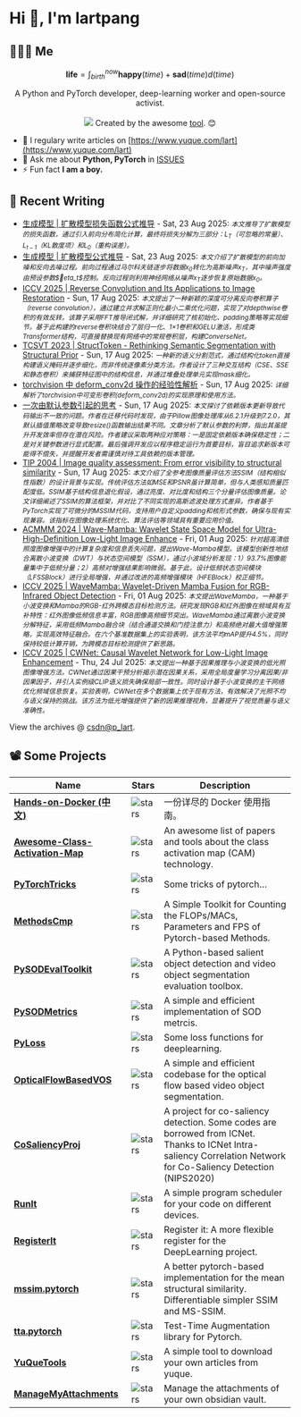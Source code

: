 # Hi 👋, I'm lartpang

## 🧑‍🤝‍🧑 Me

$$
\textbf{life} = \int_{birth}^{now} \mathbf{happy}(time) + \mathbf{sad}(time) d(time)
$$

<p align="center">
  A Python and PyTorch developer, deep-learning worker and open-source activist.
  <br /><br />

  <img src="https://github.com/lartpang/lartpang/assets/26847524/47e4b857-c6b7-4237-a637-0ec73485e48e" />
  Created by the awesome <a href="https://erikdemaine.org/fonts/tetris/">tool</a>. 😊
</p>

* 📝 I regulary write articles on [https://www.yuque.com/lart](https://www.yuque.com/lart)
* 💬 Ask me about **Python, PyTorch** in [ISSUES](https://github.com/lartpang/lartpang/issues)
* ⚡ Fun fact **I am a boy.**

## 📝 Recent Writing

<!-- writing starts -->
* [生成模型 | 扩散模型损失函数公式推导](https://blog.csdn.net/P_LarT/article/details/150646412) - Sat, 23 Aug 2025: <small>*本文推导了扩散模型的损失函数，通过引入前向分布简化计算，最终将损失分解为三部分：$L_T$（可忽略的常量）、$L_{t-1}$（KL散度项）和$L_0$（重构误差）。*</small>
* [生成模型 | 扩散模型公式推导](https://blog.csdn.net/P_LarT/article/details/150637291) - Sat, 23 Aug 2025: <small>*本文介绍了扩散模型的前向加噪和反向去噪过程。前向过程通过马尔科夫链逐步将数据$x_0$转化为高斯噪声$x_T$，其中噪声强度由预设参数$eta_t$控制。反向过程则利用神经网络从噪声$x_T$逐步恢复原始数据$x_0$。*</small>
* [ICCV 2025 | Reverse Convolution and Its Applications to Image Restoration](https://blog.csdn.net/P_LarT/article/details/150469410) - Sun, 17 Aug 2025: <small>*本文提出了一种新颖的深度可分离反向卷积算子（reverse convolution），通过建立并求解正则化最小二乘优化问题，实现了对depthwise卷积的有效反转。该算子采用FFT推导闭式解，并详细研究了核初始化、padding策略等实现细节。基于此构建的reverse卷积块结合了层归一化、1×1卷积和GELU激活，形成类Transformer结构，可直接替换现有网络中的常规卷积层，构建ConverseNet。*</small>
* [TCSVT 2023 | StructToken - Rethinking Semantic Segmentation with Structural Prior](https://blog.csdn.net/P_LarT/article/details/150464275) - Sun, 17 Aug 2025: <small>*一种新的语义分割范式，通过结构化token直接构建语义掩码并逐步细化，而非传统逐像素分类方法。作者设计了三种交互结构（CSE、SSE和静态卷积）来捕获特征图中的结构信息，并通过堆叠处理单元实现mask细化。*</small>
* [torchvision 中 deform_conv2d 操作的经验性解析](https://blog.csdn.net/P_LarT/article/details/150463945) - Sun, 17 Aug 2025: <small>*详细解析了torchvision中可变形卷积(deform_conv2d)的实现原理和使用方法。*</small>
* [一次由默认参数引起的思考](https://blog.csdn.net/P_LarT/article/details/150463724) - Sun, 17 Aug 2025: <small>*本文探讨了依赖版本更新导致代码输出不一致的问题。作者在迁移代码时发现，由于Pillow图像处理库从6.2.1升级到7.2.0，其默认插值策略改变导致resize()函数输出结果不同。文章分析了默认参数的利弊，指出其虽提升开发效率但存在潜在风险。作者建议采取两种应对策略：一是固定依赖版本确保稳定性；二是对关键参数进行显式配置。最后强调开发应以程序稳定运行为首要目标，盲目追求新版本可能得不偿失，并提醒开发者需谨慎对待工具依赖的版本管理。*</small>
* [TIP 2004 | Image quality assessment: From error visibility to structural similarity](https://blog.csdn.net/P_LarT/article/details/150463462) - Sun, 17 Aug 2025: <small>*本文介绍了全参考图像质量评估方法SSIM（结构相似性指数）的设计背景与实现。传统评估方法如MSE和PSNR虽计算简单，但与人类感知质量匹配度低。SSIM基于结构信息退化假设，通过亮度、对比度和结构三个分量评估图像质量。论文详细阐述了SSIM的算法框架，并对比了不同实现的高斯滤波处理方式差异。作者基于PyTorch实现了可微分的MSSIM代码，支持用户自定义padding和核形式参数，确保与现有实现兼容。该指标在图像处理系统优化、算法评估等领域具有重要应用价值。*</small>
* [ACMMM 2024 | Wave-Mamba: Wavelet State Space Model for Ultra-High-Definition Low-Light Image Enhance](https://blog.csdn.net/P_LarT/article/details/149830920) - Fri, 01 Aug 2025: <small>*针对超高清低照度图像增强中的计算复杂度和信息丢失问题，提出Wave-Mamba模型。该模型创新性地结合离散小波变换（DWT）与状态空间模型（SSM），通过小波域分析发现：1）93.7%图像能量集中于低频分量；2）高频对增强结果影响微弱。基于此，设计低频状态空间模块（LFSSBlock）进行全局增强，并通过改进的高频增强模块（HFEBlock）校正细节。*</small>
* [ICCV 2025 | WaveMamba: Wavelet-Driven Mamba Fusion for RGB-Infrared Object Detection](https://blog.csdn.net/P_LarT/article/details/149816528) - Fri, 01 Aug 2025: <small>*本文提出WaveMamba，一种基于小波变换和Mamba的RGB-红外跨模态目标检测方法。研究发现RGB和红外图像在频域具有互补特性：红外图像低频信息丰富，RGB图像高频细节突出。WaveMamba通过离散小波变换分解特征，采用低频Mamba融合块（结合通道交换和门控注意力）和高频绝对最大值增强策略，实现高效特征融合。在六个基准数据集上的实验表明，该方法平均mAP提升4.5%，同时保持较低计算开销，为跨模态目标检测提供了新思路。*</small>
* [ICCV 2025 | CWNet: Causal Wavelet Network for Low-Light Image Enhancement](https://blog.csdn.net/P_LarT/article/details/149617840) - Thu, 24 Jul 2025: <small>*本文提出一种基于因果推理与小波变换的低光照图像增强方法。CWNet通过因果干预分析揭示潜在因果关系，采用全局度量学习分离因果/非因果因子，并引入实例级CLIP语义损失确保局部一致性。同时设计基于小波变换的主干网络优化频域信息恢复。实验表明，CWNet在多个数据集上优于现有方法，有效解决了光照不均与语义保持的挑战。该方法为低光增强提供了新的因果推理视角，显著提升了视觉质量与语义准确性。*</small>
<!-- writing ends -->

View the archives @ [csdn@p_lart](https://blog.csdn.net/p_lart).

## 📽️ Some Projects

| Name                                                                                         | Stars                                                                               | Description                                                                                                                                                      |
| -------------------------------------------------------------------------------------------- | ----------------------------------------------------------------------------------- | ---------------------------------------------------------------------------------------------------------------------------------------------------------------- |
| [**Hands-on-Docker (中文)**](https://github.com/lartpang/Hands-on-Docker)                    | ![stars](https://img.shields.io/github/stars/lartpang/Hands-on-Docker)              | 一份详尽的 Docker 使用指南。                                                                                                                                     |
| [**Awesome-Class-Activation-Map**](https://github.com/lartpang/awesome-class-activation-map) | ![stars](https://img.shields.io/github/stars/lartpang/awesome-class-activation-map) | An awesome list of papers and tools about the class activation map (CAM) technology.                                                                             |
| [**PyTorchTricks**](https://github.com/lartpang/PyTorchTricks)                               | ![stars](https://img.shields.io/github/stars/lartpang/PyTorchTricks)                | Some tricks of pytorch…                                                                                                                                          |
| [**MethodsCmp**](https://github.com/lartpang/MethodsCmp)                                     | ![stars](https://img.shields.io/github/stars/lartpang/MethodsCmp)                   | A Simple Toolkit for Counting the FLOPs/MACs, Parameters and FPS of Pytorch-based Methods.                                                                       |
| [**PySODEvalToolkit**](https://github.com/lartpang/PySODEvalToolkit)                         | ![stars](https://img.shields.io/github/stars/lartpang/PySODEvalToolkit)             | A Python-based salient object detection and video object segmentation evaluation toolbox.                                                                        |
| [**PySODMetrics**](https://github.com/lartpang/PySODMetrics)                                 | ![stars](https://img.shields.io/github/stars/lartpang/PySODMetrics)                 | A simple and efficient implementation of SOD metrcis.                                                                                                            |
| [**PyLoss**](https://github.com/lartpang/PyLoss)                                             | ![stars](https://img.shields.io/github/stars/lartpang/PyLoss)                       | Some loss functions for deeplearning.                                                                                                                            |
| [**OpticalFlowBasedVOS**](https://github.com/lartpang/OpticalFlowBasedVOS)                   | ![stars](https://img.shields.io/github/stars/lartpang/OpticalFlowBasedVOS)          | A simple and efficient codebase for the optical flow based video object segmentation.                                                                            |
| [**CoSaliencyProj**](https://github.com/lartpang/CoSaliencyProj)                             | ![stars](https://img.shields.io/github/stars/lartpang/CoSaliencyProj)               | A project for co-saliency detection. Some codes are borrowed from ICNet. Thanks to ICNet Intra-saliency Correlation Network for Co-Saliency Detection (NIPS2020) |
| [**RunIt**](https://github.com/lartpang/RunIt)                                               | ![stars](https://img.shields.io/github/stars/lartpang/RunIt)                        | A simple program scheduler for your code on different devices.                                                                                                   |
| [**RegisterIt**](https://github.com/lartpang/RegisterIt)                                     | ![stars](https://img.shields.io/github/stars/lartpang/RegisterIt)                   | Register it: A more flexible register for the DeepLearning project.                                                                                              |
| [**mssim.pytorch**](https://github.com/lartpang/mssim.pytorch)                               | ![stars](https://img.shields.io/github/stars/lartpang/mssim.pytorch)                | A better pytorch-based implementation for the mean structural similarity. Differentiable simpler SSIM and MS-SSIM.                                               |
| [**tta.pytorch**](https://github.com/lartpang/tta.pytorch)                                   | ![stars](https://img.shields.io/github/stars/lartpang/tta.pytorch)                  | Test-Time Augmentation library for Pytorch.                                                                                                                      |
| [**YuQueTools**](https://github.com/lartpang/YuQueTools)                                     | ![stars](https://img.shields.io/github/stars/lartpang/YuQueTools)                   | A simple tool to download your own articles from yuque.                                                                                                          |
| [**ManageMyAttachments**](https://github.com/lartpang/ManageMyAttachments)                   | ![stars](https://img.shields.io/github/stars/lartpang/ManageMyAttachments)          | Manage the attachments of your own obsidian vault.                                                                                                               |
